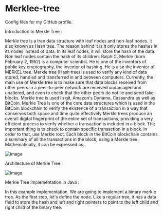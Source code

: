 # Merklee-tree
Config files for my GitHub profile.

Introduction to Merkle Tree : 

Merkle tree is a tree data structure with leaf nodes and non-leaf nodes. It also known as Hash tree. The reason behind it is it only stores the hashes in its nodes instead of data. In its leaf nodes, it will store the hash of the data. Non leaf nodes contain the hash of its children. Ralph C. Merkle (born February 2, 1952) is a computer scientist. He is one of the inventors of public key cryptography, the inventor of hashing. He is also the inventor of MERKEL tree.
Merkle tree (Hash tree) is used to verify any kind of data stored, handled and transferred in and between computers.
Currently, the main use of Merkle tree is to make sure that data blocks received from other peers in a peer-to-peer network are received undamaged and unaltered, and even to check that the other peers do not lie and send fake blocks.
Merkle tree is used in git, Amazon's Dynamo, Cassandra as well as BitCoin.
Merkle Tree is one of the core data structures which is used in the BitCoin blockchain to verify the existence of a transaction in a way that conserves both space and time quite effectively 
Merkle trees produce an overall digital fingerprint of the entire set of transactions, providing a very efficient process to verify whether a transaction is included in a block.
The important thing is to check to contain specific transaction in a block. In order to that, use Merkle root.
Each block in the BitCoin blockchain contains a summary of all the transactions in the block, using a Merkle tree.
Mathematically, it can be expressed as


 ![image](https://user-images.githubusercontent.com/104450923/165565734-a1ba767f-cf05-4066-b75e-922ae743584c.png)
 
 

Architecture of Merkle Tree :

![image](https://user-images.githubusercontent.com/104450923/165587310-de1785c8-eda6-4c9c-8976-911b9e812767.png)

Merkle Tree Implementation in Java :
 

In this example implementation, We are going to implement a binary merkle tree. As the first step, let's define the node. Like a regular tree, it has a  data field to store the hash and left and right pointers to point to the left  child and right child of the binary tree. 
